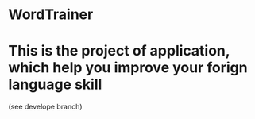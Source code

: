 # WordTrainer
# This is the project of application, which help you improve your forign language skill

(see develope branch)
